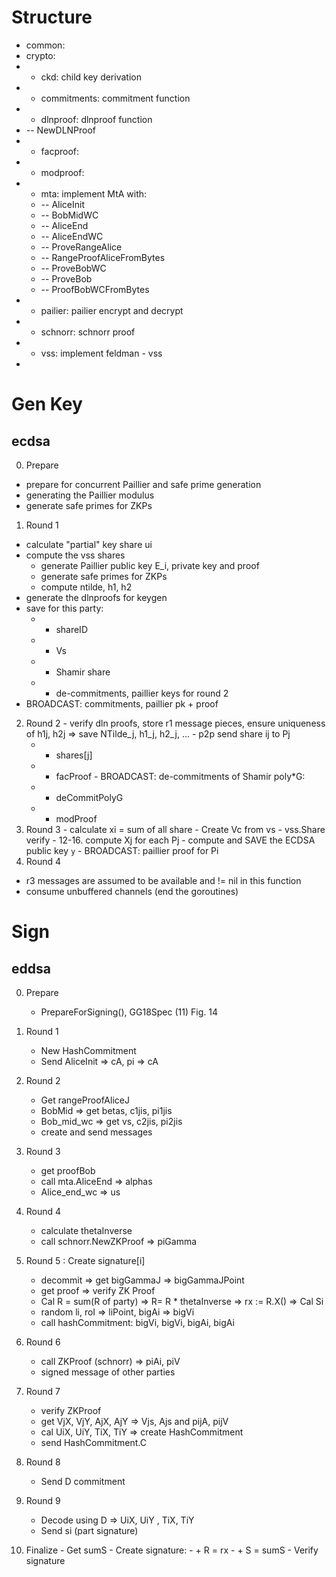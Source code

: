 # Structure
- common:
- crypto:
- + ckd: child key derivation 
- + commitments: commitment function 
- + dlnproof: dlnproof function
- -- NewDLNProof
- + facproof: 
- + modproof: 
- + mta: implement MtA with: 
  - -- AliceInit
  - -- BobMidWC
  - -- AliceEnd
  - -- AliceEndWC
  - -- ProveRangeAlice
  - -- RangeProofAliceFromBytes
  - -- ProveBobWC
  - -- ProveBob
  - -- ProofBobWCFromBytes 
- + pailier: pailier encrypt and decrypt 
- + schnorr: schnorr proof 
- + vss: implement feldman - vss 
- 
# Gen Key 
## ecdsa 
  0. Prepare 
   - prepare for concurrent Paillier and safe prime generation
   - generating the Paillier modulus
   - generate safe primes for ZKPs
  1. Round 1
   - calculate "partial" key share ui
   - compute the vss shares
       - generate Paillier public key E_i, private key and proof
       - generate safe primes for ZKPs
       - compute ntilde, h1, h2
   - generate the dlnproofs for keygen
   - save for this party:
     - + shareID 
     - + Vs
     - + Shamir share 
     - + de-commitments, paillier keys for round 2
   - BROADCAST: commitments, paillier pk + proof
  2. Round 2
    -  verify dln proofs, store r1 message pieces, ensure uniqueness of h1j, h2j => save NTilde_j, h1_j, h2_j, ...
    -  p2p send share ij to Pj
       -  + shares[j]
       -  + facProof
    - BROADCAST: de-commitments of Shamir poly*G:
      -  + deCommitPolyG
      -  + modProof
  3. Round 3
    - calculate xi = sum of all share 
    - Create Vc from vs 
    - vss.Share verify
    - 12-16. compute Xj for each Pj 
    - compute and SAVE the ECDSA public key `y`
    - BROADCAST: paillier proof for Pi
  4. Round 4 
   - r3 messages are assumed to be available and != nil in this function
   - consume unbuffered channels (end the goroutines)


# Sign 
## eddsa 
0. Prepare 
   - PrepareForSigning(), GG18Spec (11) Fig. 14
1. Round 1
   - New HashCommitment
   - Send AliceInit => cA, pi => cA
2. Round 2
   - Get rangeProofAliceJ
   - BobMid => get betas, c1jis, pi1jis
   - Bob_mid_wc => get vs, c2jis, pi2jis
   - create and send messages
3. Round 3
    - get proofBob
    - call mta.AliceEnd  => alphas 
    - Alice_end_wc => us
  
4. Round 4
   - calculate thetaInverse
   - call schnorr.NewZKProof => piGamma 
  
5. Round 5 : Create signature[i]
   - decommit => get bigGammaJ => bigGammaJPoint
   - get proof => verify ZK Proof 
   - Cal R = sum(R of party) => R= R * thetaInverse => rx := R.X() => Cal Si
   - random li, roI => liPoint, bigAi => bigVi
   - call hashCommitment: bigVi, bigVi, bigAi, bigAi
  
6. Round 6
    - call ZKProof (schnorr) => piAi, piV
    - signed message of other parties
7. Round 7
    - verify ZKProof 
    - get VjX, VjY, AjX, AjY  => Vjs, Ajs and pijA, pijV
    - cal UiX, UiY, TiX, TiY => create HashCommitment
    - send  HashCommitment.C 
8. Round 8 
    - Send D commitment  
9.  Round 9
    - Decode using D => UiX, UiY , TiX, TiY 
    - Send si (part signature)
10.  Finalize
    - Get sumS
    - Create signature: 
    - + R = rx
    - + S = sumS
    - Verify signature 